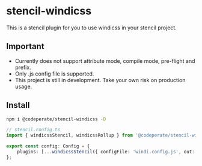 # stencil-windicss

This is a stencil plugin for you to use windicss in your stencil project.

## Important

- Currently does not support attribute mode, compile mode, pre-flight and prefix.
- Only .js config file is supported.
- This project is still in development. Take your own risk on production usage.

## Install

```bash
npm i @codeperate/stencil-windicss -D
```

```ts
// stencil.config.ts
import { windicssStencil, windicssRollup } from '@codeperate/stencil-windicss';

export const config: Config = {
	plugins: [...windicssStencil({ configFile: 'windi.config.js', out: 'src/global/windi.css' })],
};
```
